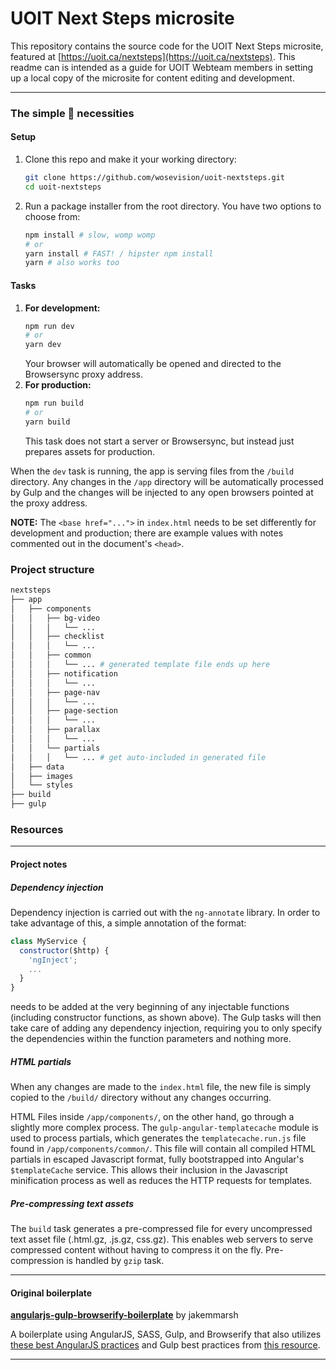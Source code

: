UOIT Next Steps microsite
=========================

This repository contains the source code for the UOIT Next Steps microsite, featured at [https://uoit.ca/nextsteps](https://uoit.ca/nextsteps). This readme can is intended as a guide for UOIT Webteam members in setting up a local copy of the microsite for content editing and development.

---

### The simple 🐻 necessities

#### Setup

1. Clone this repo and make it your working directory:
	```sh
	git clone https://github.com/wosevision/uoit-nextsteps.git
	cd uoit-nextsteps
	```
2. Run a package installer from the root directory. You have two options to choose from:
	```sh
	npm install # slow, womp womp
	# or
	yarn install # FAST! / hipster npm install
	yarn # also works too
	```

#### Tasks

1. **For development:**
	```sh
	npm run dev
	# or
	yarn dev
	```
	Your browser will automatically be opened and directed to the Browsersync proxy address.
2. **For production:**
	```sh
	npm run build
	# or 
	yarn build
	```
	This task does not start a server or Browsersync, but instead just prepares assets for production.

When the `dev` task is running, the app is serving files from the `/build` directory. Any changes in the `/app` directory will be automatically processed by Gulp and the changes will be injected to any open browsers pointed at the proxy address.

**NOTE:** The `<base href="...">` in `index.html` needs to be set differently for development and production; there are example values with notes commented out in the document's `<head>`.

### Project structure

```sh
nextsteps
├── app
│   ├── components
│   │   ├── bg-video
│   │   │   └── ...
│   │   ├── checklist
│   │   │   └── ...
│   │   ├── common
│   │   │   └── ... # generated template file ends up here
│   │   ├── notification
│   │   │   └── ...
│   │   ├── page-nav
│   │   │   └── ...
│   │   ├── page-section
│   │   │   └── ...
│   │   ├── parallax
│   │   │   └── ...
│   │   └── partials
│   │   │   └── ... # get auto-included in generated file
│   ├── data
│   ├── images
│   └── styles
├── build
├── gulp
```

### Resources

---

#### Project notes

##### Dependency injection

Dependency injection is carried out with the `ng-annotate` library. In order to take advantage of this, a simple annotation of the format:

```js
class MyService {
  constructor($http) {
    'ngInject';
    ...
  }
}
```

needs to be added at the very beginning of any injectable functions (including constructor functions, as shown above). The Gulp tasks will then take care of adding any dependency injection, requiring you to only specify the dependencies within the function parameters and nothing more.

##### HTML partials

When any changes are made to the `index.html` file, the new file is simply copied to the `/build/` directory without any changes occurring.

HTML Files inside `/app/components/`, on the other hand, go through a slightly more complex process. The `gulp-angular-templatecache` module is used to process partials, which generates the `templatecache.run.js` file found in `/app/components/common/`. This file will contain all compiled HTML partials in escaped Javascript format, fully bootstrapped into Angular's `$templateCache` service. This allows their inclusion in the Javascript minification process as well as reduces the HTTP requests for templates.

##### Pre-compressing text assets

The `build` task generates a pre-compressed file for every uncompressed text asset file (.html.gz, .js.gz, css.gz). This enables web servers to serve compressed content without having to compress it on the fly. Pre-compression is handled by `gzip` task.

---

#### Original boilerplate

**[angularjs-gulp-browserify-boilerplate](https://github.com/jakemmarsh/angularjs-gulp-browserify-boilerplate)** by jakemmarsh

A boilerplate using AngularJS, SASS, Gulp, and Browserify that also utilizes [these best AngularJS practices](https://github.com/toddmotto/angularjs-styleguide)  and Gulp best practices from [this resource](https://github.com/greypants/gulp-starter).

---
